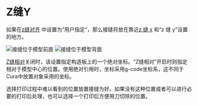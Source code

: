 Z缝Y
====
如果在[z缝对齐](z_seam_type.md) 中设置为”用户指定“，那么接缝将放在靠近[z 缝 x](z_seam_x.md) 和“z 缝 y”设置的地方。

<!--screenshot {
"image_path": "z_seam_y_back.png",
"models": [
{
"script": "rod_holder.scad",
"transformation": ["rotateZ(-90)"]
}
],
"camera_position": [0, -77, 130],
"settings": {
"z_seam_type": "back",
"z_seam_position": "back"
},
"colours": 64
}-->
<!--screenshot {
"image_path": "z_seam_y_front.png",
"models": [
{
"script": "rod_holder.scad",
"transformation": ["rotateZ(-90)"]
}
],
"camera_position": [0, 77, 130],
"settings": {
"z_seam_type": "back",
"z_seam_position": "front"
},
"colours": 64
}-->
![接缝位于模型前面](../images/z_seam_y_front.png)
![接缝位于模型背面](../images/z_seam_y_back.png)

 [Z缝相对](z_seam_relative.md)关闭时，该设置指定构造板上的一个绝对坐标。“Z缝相对”开启时则指定相对于模型中心的位置。使用绝对引用时，坐标采用g-code坐标系，这不同于Cura中放置对象采用的坐标。

选择打印过程中难以看到的位置放置接缝为好。如果没有这种位置或者可以进行必要的打印后处理，也可以选择一个打印后方便用刀切除的位置。
